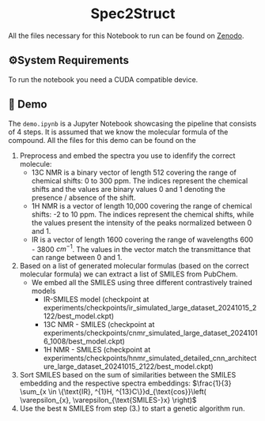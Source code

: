 <div align="center">

# Spec2Struct

</div>

All the files necessary for this Notebook to run can be found on [Zenodo](https://zenodo.org/records/14177705).

## ⚙️System Requirements

To run the notebook you need a CUDA compatible device.

## 📓 Demo

The `demo.ipynb` is a Jupyter Notebook showcasing the pipeline that consists of 4 steps. It is assumed that we know the molecular formula of the compound. All the files for this demo can be found on the

  1. Preprocess and embed the spectra you use to idenfify the correct molecule:
     - 13C NMR is a binary vector of length 512 covering the range of chemical shifts: 0 to 300 ppm. The indices represent the chemical shifts and the values are binary values 0 and 1 denoting the presence / absence of the shift.
     - 1H NMR is a vector of length 10,000 covering the range of chemical shifts: -2 to 10 ppm. The indices represent the chemical shifts, while the values present the intensity of the peaks normalized between 0 and 1.
     - IR is a vector of length 1600 covering the range of wavelengths 600 - 3800 $cm^{-1}$. The values in the vector match the transmittance that can range between 0 and 1.
  2. Based on a list of generated molecular formulas (based on the correct molecular formula) we can extract a list of SMILES from PubChem.
     - We embed all the SMILES using three different contrastively trained models
        - IR-SMILES model (checkpoint at experiments/checkpoints/ir_simulated_large_dataset_20241015_2122/best_model.ckpt)
        - 13C NMR - SMILES (checkpoint at experiments/checkpoints/cnmr_simulated_large_dataset_20241016_1008/best_model.ckpt)
        - 1H NMR - SMILES (checkpoint at experiments/checkpoints/hnmr_simulated_detailed_cnn_architecture_large_dataset_20241015_2122/best_model.ckpt)
  3.  Sort SMILES based on the sum of similarities between the SMILES embedding and the respective spectra embeddings: $\frac{1}{3} \sum_{x \in \{\text{IR}, ^{1}H, ^{13}C\}}d_{\text{cos}}\left( \varepsilon_{x}, \varepsilon_{\text{SMILES-}x} \right)$
  4. Use the best `N` SMILES from step (3.) to start a genetic algorithm run.
